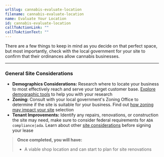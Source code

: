 ```yaml
---
urlSlug: cannabis-evaluate-location
filename: cannabis-evaluate-location
name: Evaluate Your Location
id: cannabis-evaluate-location
callToActionLink: ""
callToActionText: ""
---
```

There are a few things to keep in mind as you decide on that perfect space, but most importantly, check with the local government for your site to confirm that their ordinances allow cannabis businesses. 

---
### General Site Considerations

- **Demographics Considerations:** Research where to locate your business to most effectively reach and serve your target customer base. [Explore demographic tools](https://business.nj.gov/pages/select-a-location) to help you with your research
- **Zoning:** Consult with your local government's Zoning Office to determine if the site is suitable for your business. Find out [how zoning may impact your site](https://business.nj.gov/pages/select-a-location) selection
- **Tenant Improvements:** Identify any repairs, renovations, or construction the site may need, make sure to consider federal requirements for `ADA compliance|ada`. Learn about other [site considerations](https://business.nj.gov/pages/leasing-tips) before signing your lease

>**Once completed, you will have:**
>
>- A viable shop location and can start to plan for site renovations